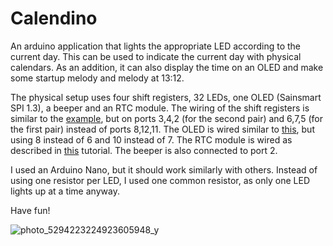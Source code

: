 # Calendino
An arduino application that lights the appropriate LED according to the current day. This can be used to indicate the current day with physical calendars.
As an addition, it can also display the time on an OLED and make some startup melody and melody at 13:12.

The physical setup uses four shift registers, 32 LEDs, one OLED (Sainsmart SPI 1.3), a beeper and an RTC module. The wiring of the shift registers is similar to the [example](https://docs.arduino.cc/tutorials/communication/guide-to-shift-out#shftout22), but on ports 3,4,2 (for the second pair) and 6,7,5 (for the first pair) instead of ports 8,12,11. The OLED is wired similar to [this](https://forum.arduino.cc/t/problem-with-sainsmart-spi-1-3-oled/274912/4), but using 8 instead of 6 and 10 instead of 7. The RTC module is wired as described in [this](https://arduinogetstarted.com/tutorials/arduino-rtc) tutorial. The beeper is also connected to port 2.

I used an Arduino Nano, but it should work similarly with others. Instead of using one resistor per LED, I used one common resistor, as only one LED lights up at a time anyway.

Have fun!

![photo_5294223224923605948_y](https://user-images.githubusercontent.com/13370101/230446326-89a51c52-debb-4777-8d27-a83ece6ded83.jpg)
